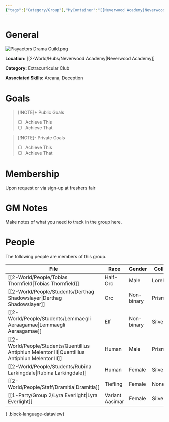 ```yaml
---
{"tags":["Category/Group"],"MyContainer":"[[Neverwood Academy|Neverwood Academy]]","MyCategory":"Extracurricular Club","image":"Playactors Drama Guild.png","obsidianUIMode":"preview","leaders":null,"staff":null,"members":null,"initiates":null,"primary_contact":null,"Skill1":"Arcana","Skill2":"Deception","dg-publish":true,"dg-path":"World/Groups/Extracurricular Club/Play Actors Drama Guild.md","permalink":"/world/groups/extracurricular-club/play-actors-drama-guild/","dgPassFrontmatter":true,"updated":"2025-10-04T00:48:12.000+01:00"}
---
```



# General

![Playactors Drama Guild.png](/img/user/z_Assets/Extracurriculars/Playactors%20Drama%20Guild.png)

**Location:** [[2-World/Hubs/Neverwood Academy\|Neverwood Academy]]

**Category:** Extracurricular Club

**Associated Skills:** Arcana, Deception

# Goals

> [!NOTE]+ Public Goals
> - [ ] Achieve This
> - [ ] Achieve That

> [!NOTE]- Private Goals
> - [ ] Achieve This
> - [ ] Achieve That

# Membership
Upon request or via sign-up at freshers fair

# GM Notes

Make notes of what you need to track in the group here. 


# People

The following people are members of this group.  


| File                                                                                                  | Race            | Gender     | College     |
| ----------------------------------------------------------------------------------------------------- | --------------- | ---------- | ----------- |
| [[2-World/People/Tobias Thornfield\|Tobias Thornfield]]                                            | Half-Orc        | Male       | Lorehold    |
| [[2-World/People/Students/Derthag Shadowslayer\|Derthag Shadowslayer]]                             | Orc             | Non-binary | Prismari    |
| [[2-World/People/Students/Lemmaegli Aeraagamae\|Lemmaegli Aeraagamae]]                             | Elf             | Non-binary | Silverquill |
| [[2-World/People/Students/Quentillius Antiphiun Melentor III\|Quentillius Antiphiun Melentor III]] | Human           | Male       | Prismari    |
| [[2-World/People/Students/Rubina Larkingdale\|Rubina Larkingdale]]                                 | Human           | Female     | Silverquill |
| [[2-World/People/Staff/Dramitia\|Dramitia]]                                                        | Tiefling        | Female     | None        |
| [[1-Party/Group 2/Lyra Everlight\|Lyra Everlight]]                                                 | Variant Aasimar | Female     | Silverquill |

{ .block-language-dataview}
